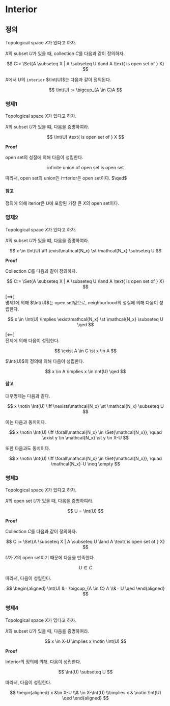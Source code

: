 # Interior
## 정의
Topological space $X$가 있다고 하자.

$X$의 subset $U$가 있을 때, collection $C$를 다음과 같이 정의하자.

$$ C:= \Set{A \subseteq X | A \subseteq U \land A \text{ is open set of } X} $$

$X$에서 $U$의 `interior` $\Int(U)$는 다음과 같이 정의된다.

$$ \Int(U) := \bigcup_{A \in C}A $$

### 명제1
Topological space $X$가 있다고 하자.

$X$의 subset $U$가 있을 떄, 다음을 증명하여라.

$$ \Int(U) \text{ is open set of } X $$

**Proof**

open set의 성질에 의해 다음이 성립한다.

$$ \text{infinite union of open set is open set} $$

따라서, open set의 union인 iㅜterior은 open set이다. $\qed$

#### 참고
정의에 의해 iterior은 $U$에 포함된 가장 큰 $X$의 open set이다.

### 명제2
Topological space $X$가 있다고 하자.

$X$의 subset $U$가 있을 떄, 다음을 증명하여라.

$$ x \in \Int(U) \iff \exist\mathcal{N_x} \st \mathcal{N_x} \subseteq U $$

**Proof**

Collection $C$를 다음과 같이 정의하자.

$$ C:= \Set{A \subseteq X | A \subseteq U \land A \text{ is open set of } X} $$


[$\implies$]  
명제1에 의해 $\Int(U)$는 open set임으로, neighborhood의 성질에 의해 다음이 성립한다.

$$ x \in \Int(U) \implies \exist\mathcal{N_x} \st \mathcal{N_x} \subseteq U \qed $$

[$\impliedby$]  
전제에 의해 다음이 성립한다.

$$ \exist A \in C \st x \in A $$

$\Int(U)$의 정의에 의해 다음이 성립한다.

$$ x \in A \implies x \in \Int(U) \qed $$

#### 참고
대우명제는 다음과 같다.

$$ x \notin \Int(U) \iff \nexists\mathcal{N_x} \st \mathcal{N_x} \subseteq U $$

이는 다음과 동치이다.

$$ x \notin \Int(U) \iff \forall\mathcal{N_x} \in \Set{\mathcal{N_x}}, \quad \exist y \in \mathcal{N_x} \st y \in  X-U $$

또한 다음과도 동치이다.

$$ x \notin \Int(U) \iff \forall\mathcal{N_x} \in \Set{\mathcal{N_x}}, \quad \mathcal{N_x}-U \neq \empty $$


### 명제3
Topological space $X$가 있다고 하자.

$X$의 open set $U$가 있을 때, 다음을 증명하여라.

$$ U = \Int(U) $$

**Proof**

Collection $C$를 다음과 같이 정의하자.

$$ C := \Set{A \subseteq X | A \subseteq U \land A \text{ is open set of } X} $$

$U$가 $X$의 open set이기 때문에 다음을 만족한다.

$$ U \in C$$

따라서, 다음이 성립한다.

$$ \begin{aligned} \Int(U) &= \bigcup_{A \in C} A \\&= U \qed \end{aligned} $$

### 명제4
Topological space $X$가 있다고 하자.

$X$의 subset $U$가 있을 때, 다음을 증명하여라.

$$ x \in X-U \implies x \notin \Int(U) $$

**Proof**

Interior의 정의에 의해, 다음이 성립한다.

$$ \Int(U) \subseteq U $$

따라서, 다음이 성립한다.

$$ \begin{aligned} x &\in X-U  \\& \in X-\Int(U) \\\implies x & \notin \Int(U) \qed \end{aligned} $$
